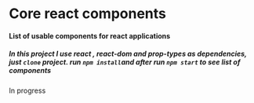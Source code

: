 # Core react components

#### List of usable components for react applications

##### In this project I use react , react-dom and prop-types as dependencies, just `clone` project. run `npm install`and after run `npm start` to see list of components

In progress
